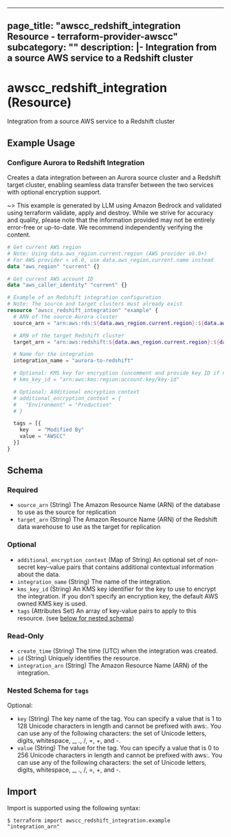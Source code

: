 
---
page_title: "awscc_redshift_integration Resource - terraform-provider-awscc"
subcategory: ""
description: |-
  Integration from a source AWS service to a Redshift cluster
---

# awscc_redshift_integration (Resource)

Integration from a source AWS service to a Redshift cluster

## Example Usage

### Configure Aurora to Redshift Integration

Creates a data integration between an Aurora source cluster and a Redshift target cluster, enabling seamless data transfer between the two services with optional encryption support.

~> This example is generated by LLM using Amazon Bedrock and validated using terraform validate, apply and destroy. While we strive for accuracy and quality, please note that the information provided may not be entirely error-free or up-to-date. We recommend independently verifying the content.

```terraform
# Get current AWS region
# Note: Using data.aws_region.current.region (AWS provider v6.0+)
# For AWS provider < v6.0, use data.aws_region.current.name instead
data "aws_region" "current" {}

# Get current AWS account ID
data "aws_caller_identity" "current" {}

# Example of an Redshift integration configuration
# Note: The source and target clusters must already exist
resource "awscc_redshift_integration" "example" {
  # ARN of the source Aurora cluster
  source_arn = "arn:aws:rds:${data.aws_region.current.region}:${data.aws_caller_identity.current.account_id}:cluster:example-aurora-cluster"

  # ARN of the target Redshift cluster
  target_arn = "arn:aws:redshift:${data.aws_region.current.region}:${data.aws_caller_identity.current.account_id}:cluster:example-redshift-cluster"

  # Name for the integration
  integration_name = "aurora-to-redshift"

  # Optional: KMS key for encryption (uncomment and provide key ID if needed)
  # kms_key_id = "arn:aws:kms:region:account:key/key-id"

  # Optional: Additional encryption context
  # additional_encryption_context = {
  #   "Environment" = "Production"
  # }

  tags = [{
    key   = "Modified By"
    value = "AWSCC"
  }]
}
```

<!-- schema generated by tfplugindocs -->
## Schema

### Required

- `source_arn` (String) The Amazon Resource Name (ARN) of the database to use as the source for replication
- `target_arn` (String) The Amazon Resource Name (ARN) of the Redshift data warehouse to use as the target for replication

### Optional

- `additional_encryption_context` (Map of String) An optional set of non-secret key–value pairs that contains additional contextual information about the data.
- `integration_name` (String) The name of the integration.
- `kms_key_id` (String) An KMS key identifier for the key to use to encrypt the integration. If you don't specify an encryption key, the default AWS owned KMS key is used.
- `tags` (Attributes Set) An array of key-value pairs to apply to this resource. (see [below for nested schema](#nestedatt--tags))

### Read-Only

- `create_time` (String) The time (UTC) when the integration was created.
- `id` (String) Uniquely identifies the resource.
- `integration_arn` (String) The Amazon Resource Name (ARN) of the integration.

<a id="nestedatt--tags"></a>
### Nested Schema for `tags`

Optional:

- `key` (String) The key name of the tag. You can specify a value that is 1 to 128 Unicode characters in length and cannot be prefixed with aws:. You can use any of the following characters: the set of Unicode letters, digits, whitespace, _, ., /, =, +, and -.
- `value` (String) The value for the tag. You can specify a value that is 0 to 256 Unicode characters in length and cannot be prefixed with aws:. You can use any of the following characters: the set of Unicode letters, digits, whitespace, _, ., /, =, +, and -.

## Import

Import is supported using the following syntax:

```shell
$ terraform import awscc_redshift_integration.example "integration_arn"
```

